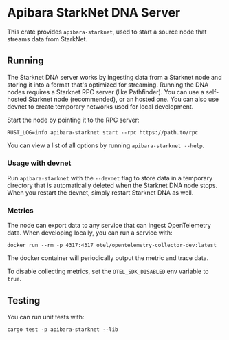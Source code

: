 # Apibara StarkNet DNA Server

This crate provides `apibara-starknet`, used to start a source node that streams
data from StarkNet.

## Running

The Starknet DNA server works by ingesting data from a Starknet node and storing
it into a format that's optimized for streaming. Running the DNA nodes requires
a Starknet RPC server (like Pathfinder). You can use a self-hosted Starknet node
(recommended), or an hosted one. You can also use devnet to create temporary
networks used for local development.

Start the node by pointing it to the RPC server:

```
RUST_LOG=info apibara-starknet start --rpc https://path.to/rpc
```

You can view a list of all options by running `apibara-starknet --help`.

### Usage with devnet

Run `apibara-starknet` with the `--devnet` flag to store data in a temporary
directory that is automatically deleted when the Starknet DNA node stops. When
you restart the devnet, simply restart Starknet DNA as well.

### Metrics

The node can export data to any service that can ingest OpenTelemetry data. When
developing locally, you can run a service with:

```
docker run --rm -p 4317:4317 otel/opentelemetry-collector-dev:latest
```

The docker container will periodically output the metric and trace data.

To disable collecting metrics, set the `OTEL_SDK_DISABLED` env variable to
`true`.

## Testing

You can run unit tests with:

```
cargo test -p apibara-starknet --lib
```

